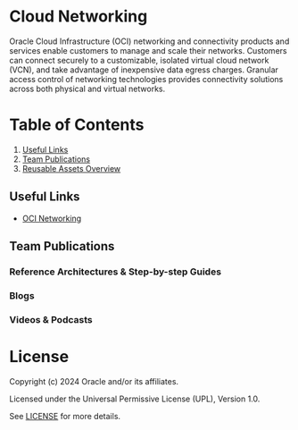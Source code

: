 #  Cloud Networking

Oracle Cloud Infrastructure (OCI) networking and connectivity products and services enable customers to manage and scale their networks. Customers can connect securely to a customizable, isolated virtual cloud network (VCN), and take advantage of inexpensive data egress charges. Granular access control of networking technologies provides connectivity solutions across both physical and virtual networks.
    

# Table of Contents
 
1. [Useful Links](#useful-links)
2. [Team Publications](#team-publications)
3. [Reusable Assets Overview](#reusable-assets-overviewdef)
 
## Useful Links

- [OCI Networking](https://www.oracle.com/cloud/networking/)


## Team Publications

### Reference Architectures & Step-by-step Guides


### Blogs
 


### Videos & Podcasts



# License

Copyright (c) 2024 Oracle and/or its affiliates.

Licensed under the Universal Permissive License (UPL), Version 1.0.

See [LICENSE](https://github.com/oracle-devrel/technology-engineering/blob/main/LICENSE) for more details.
